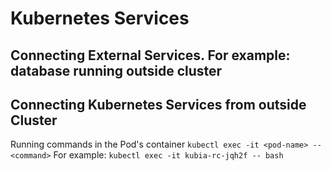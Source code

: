 # Kubernetes Services

## Connecting External Services. For example: database running outside cluster

## Connecting Kubernetes Services from outside Cluster

Running commands in the Pod's container
```kubectl exec -it <pod-name> -- <command>```
For example: ```kubectl exec -it kubia-rc-jqh2f -- bash```
